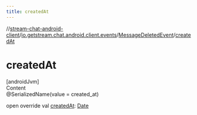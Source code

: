 ```yaml
---
title: createdAt
---
```

//[stream-chat-android-client](../../../index.md)/[io.getstream.chat.android.client.events](../index.md)/[MessageDeletedEvent](index.md)/[createdAt](createdAt.md)



# createdAt  
[androidJvm]  
Content  
@SerializedName(value = created_at)  
  
open override val [createdAt](createdAt.md): [Date](https://developer.android.com/reference/kotlin/java/util/Date.html)  



